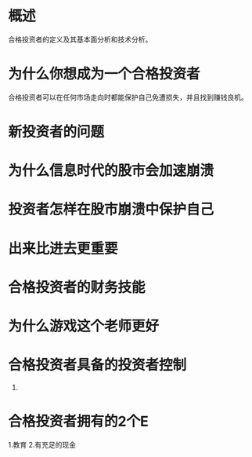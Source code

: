 
# 概述
合格投资者的定义及其基本面分析和技术分析。

# 为什么你想成为一个合格投资者
  合格投资者可以在任何市场走向时都能保护自己免遭损失，并且找到赚钱良机。

# 新投资者的问题
# 为什么信息时代的股市会加速崩溃
# 投资者怎样在股市崩溃中保护自己
# 出来比进去更重要
# 合格投资者的财务技能
# 为什么游戏这个老师更好


# 合格投资者具备的投资者控制
1.

# 合格投资者拥有的2个E
1.教育
2.有充足的现金



